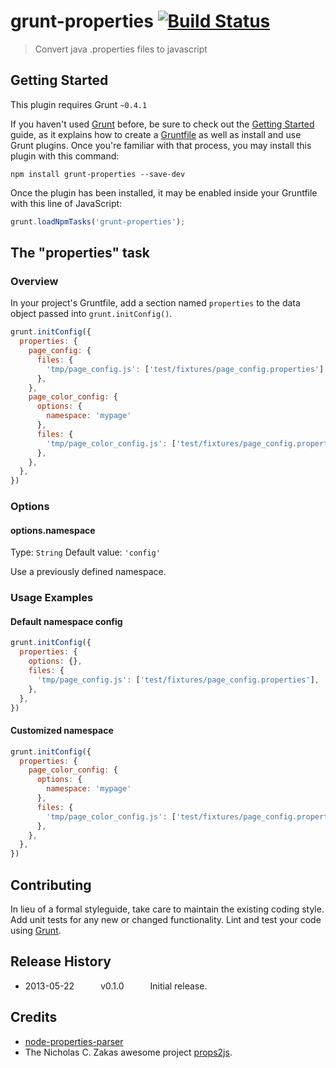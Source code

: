 # grunt-properties [![Build Status](https://secure.travis-ci.org/heldr/grunt-properties.png?branch=master)](http://travis-ci.org/heldr/grunt-properties)

> Convert java .properties files to javascript

## Getting Started
This plugin requires Grunt `~0.4.1`

If you haven't used [Grunt](http://gruntjs.com/) before, be sure to check out the [Getting Started](http://gruntjs.com/getting-started) guide, as it explains how to create a [Gruntfile](http://gruntjs.com/sample-gruntfile) as well as install and use Grunt plugins. Once you're familiar with that process, you may install this plugin with this command:

```shell
npm install grunt-properties --save-dev
```

Once the plugin has been installed, it may be enabled inside your Gruntfile with this line of JavaScript:

```js
grunt.loadNpmTasks('grunt-properties');
```

## The "properties" task

### Overview
In your project's Gruntfile, add a section named `properties` to the data object passed into `grunt.initConfig()`.

```js
grunt.initConfig({
  properties: {
    page_config: {
      files: {
        'tmp/page_config.js': ['test/fixtures/page_config.properties'],
      },
    },
    page_color_config: {
      options: {
        namespace: 'mypage'
      },
      files: {
        'tmp/page_color_config.js': ['test/fixtures/page_config.properties', 'test/fixtures/page_color_config.properties'],
      },
    },
  },
})
```

### Options

#### options.namespace
Type: `String`
Default value: `'config'`

Use a previously defined namespace.

### Usage Examples

#### Default namespace config
```js
grunt.initConfig({
  properties: {
    options: {},
    files: {
      'tmp/page_config.js': ['test/fixtures/page_config.properties'],
    },
  },
})
```

#### Customized namespace
```js
grunt.initConfig({
  properties: {
    page_color_config: {
      options: {
        namespace: 'mypage'
      },
      files: {
        'tmp/page_color_config.js': ['test/fixtures/page_config.properties', 'test/fixtures/page_color_config.properties'],
      },
    },
  },
})
```

## Contributing
In lieu of a formal styleguide, take care to maintain the existing coding style. Add unit tests for any new or changed functionality. Lint and test your code using [Grunt](http://gruntjs.com/).

## Release History
  * 2013-05-22   v0.1.0   Initial release.

## Credits
* [node-properties-parser](https://github.com/xavi-/node-properties-parser)
* The Nicholas C. Zakas awesome project [props2js](https://github.com/nzakas/props2js).

